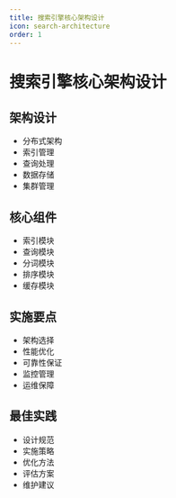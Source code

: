 ```yaml
---
title: 搜索引擎核心架构设计
icon: search-architecture
order: 1
---
```


# 搜索引擎核心架构设计

## 架构设计
- 分布式架构
- 索引管理
- 查询处理
- 数据存储
- 集群管理

## 核心组件
- 索引模块
- 查询模块
- 分词模块
- 排序模块
- 缓存模块

## 实施要点
- 架构选择
- 性能优化
- 可靠性保证
- 监控管理
- 运维保障

## 最佳实践
- 设计规范
- 实施策略
- 优化方法
- 评估方案
- 维护建议
